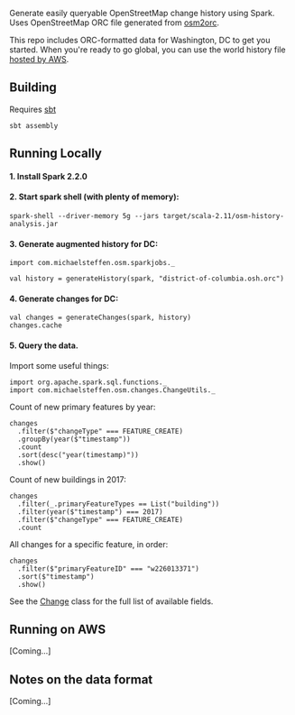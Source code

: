 Generate easily queryable OpenStreetMap change history using Spark. Uses OpenStreetMap ORC file generated from [osm2orc](https://github.com/mojodna/osm2orc).

This repo includes ORC-formatted data for Washington, DC to get you started. When you're ready to go global, you can use the world history file [hosted by AWS](https://aws.amazon.com/public-datasets/osm/).

## Building

Requires [sbt](https://www.scala-sbt.org/)

```
sbt assembly
```

## Running Locally

#### 1. Install Spark 2.2.0

#### 2. Start spark shell (with plenty of memory):
```
spark-shell --driver-memory 5g --jars target/scala-2.11/osm-history-analysis.jar
```

#### 3. Generate augmented history for DC:
```
import com.michaelsteffen.osm.sparkjobs._

val history = generateHistory(spark, "district-of-columbia.osh.orc")
```

#### 4. Generate changes for DC:
```
val changes = generateChanges(spark, history)
changes.cache
```

#### 5. Query the data. 

Import some useful things:
```
import org.apache.spark.sql.functions._
import com.michaelsteffen.osm.changes.ChangeUtils._
```

Count of new primary features by year:
```
changes
  .filter($"changeType" === FEATURE_CREATE)
  .groupBy(year($"timestamp"))
  .count
  .sort(desc("year(timestamp)"))
  .show()
```

Count of new buildings in 2017:
```
changes
  .filter(_.primaryFeatureTypes == List("building"))
  .filter(year($"timestamp") === 2017)
  .filter($"changeType" === FEATURE_CREATE)
  .count
```

All changes for a specific feature, in order:
```
changes
  .filter($"primaryFeatureID" === "w226013371")
  .sort($"timestamp")
  .show()
```

See the [Change](src/main/scala/com/michaelsteffen/osm/changes/Change.scala) class for the full list of available fields.

## Running on AWS

[Coming...]

## Notes on the data format

[Coming...]

